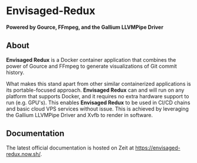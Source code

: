 # Envisaged-Redux
**Powered by Gource, FFmpeg, and the Gallium LLVMPipe Driver**

## About

**Envisaged Redux** is a Docker container application that combines the power of Gource and FFmpeg to generate visualizations of Git commit history. 

What makes this stand apart from other similar containerized applications is its portable-focused approach. **Envisaged Redux** can and will run on any platform that supports Docker, and it requires no extra hardware support to run (e.g. GPU's). This enables **Envisaged Redux** to be used in CI/CD chains and basic cloud VPS services without issue. This is achieved by leveraging the Gallium LLVMPipe Driver and Xvfb to render in software.

## Documentation

The latest official documentation is hosted on Zeit at https://envisaged-redux.now.sh/.
